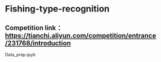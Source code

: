 # Fishing-type-recognition

## Competition link： https://tianchi.aliyun.com/competition/entrance/231768/introduction

Data_prep.ipyb
